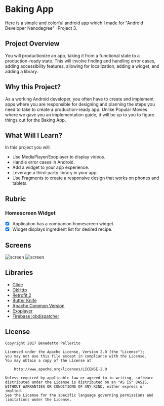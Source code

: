 <!--
<a style="margin-bottom: 0;" 
	href='https://play.google.com/store/apps/details?id=it.instantapps.bakingapp'>
	<img alt='Get it on Google Play' 
	src='https://play.google.com/intl/en_us/badges/images/generic/en_badge_web_generic.png' height="80px"/>
</a>
-->

# Baking App

Here is a simple and colorful android app which I made for "Android Developer Nanodegree" -Project 3.

## Project Overview
You will productionize an app, taking it from a functional state to a production-ready state. This will involve finding and handling error cases, adding accessibility features, allowing for localization, adding a widget, and adding a library.

## Why this Project?
As a working Android developer, you often have to create and implement apps where you are responsible for designing and planning the steps you need to take to create a production-ready app. Unlike Popular Movies where we gave you an implementation guide, it will be up to you to figure things out for the Baking App.

## What Will I Learn?
In this project you will:
* Use MediaPlayer/Exoplayer to display videos.
* Handle error cases in Android.
* Add a widget to your app experience.
* Leverage a third-party library in your app.
* Use Fragments to create a responsive design that works on phones and tablets.

## Rubric
<!--
### General App Usage
- [x] App should display recipes from provided network resource.
- [x] App should allow navigation between individual recipes and recipe steps.
- [x] App uses RecyclerView and can handle recipe steps that include videos or images.
- [x] App conforms to common standards found in the Android Nanodegree General Project Guidelines.
-->
<!--
### Components and Libraries
- [x] Application uses Master Detail Flow to display recipe steps and navigation between them.
- [x] Application uses Exoplayer to display videos.
- [x] Application properly initializes and releases video assets when appropriate.
- [x] Application should properly retrieve media assets from the provided network links. It should properly handle network requests.
- [x] Application makes use of Espresso to test aspects of the UI.
- [x] Application sensibly utilizes a third-party library to enhance the app's features. That could be helper library to interface with Content Providers if you choose to store the recipes, a UI binding library to avoid writing findViewById a bunch of times, or something similar.
-->
### Homescreen Widget
- [x] Application has a companion homescreen widget.
- [x] Widget displays ingredient list for desired recipe.

## Screens

![screen](https://github.com/benepell/BakingAppProject3/blob/master/images/poster.png)
![screen](https://gifs.com/gif/bakingapp-rR0ygE)

## Libraries

* [Glide](https://github.com/bumptech/glide)
* [OkHttp](https://github.com/square/okhttp)
* [Retrofit 2](https://square.github.io/retrofit/)
* [Butter Knife](https://jakewharton.github.io/butterknife/)
* [Apache Common Version](http://commons.apache.org/)
* [Exoplayer](https://github.com/google/ExoPlayer/)
* [Firebase jobdispatcher ](https://github.com/firebase/firebase-jobdispatcher-android/)


## License

    Copyright 2017 Benedetto Pellerito

    Licensed under the Apache License, Version 2.0 (the "License");
    you may not use this file except in compliance with the License.
    You may obtain a copy of the License at

        http://www.apache.org/licenses/LICENSE-2.0

    Unless required by applicable law or agreed to in writing, software
    distributed under the License is distributed on an "AS IS" BASIS,
    WITHOUT WARRANTIES OR CONDITIONS OF ANY KIND, either express or implied.
    See the License for the specific language governing permissions and
    limitations under the License.
